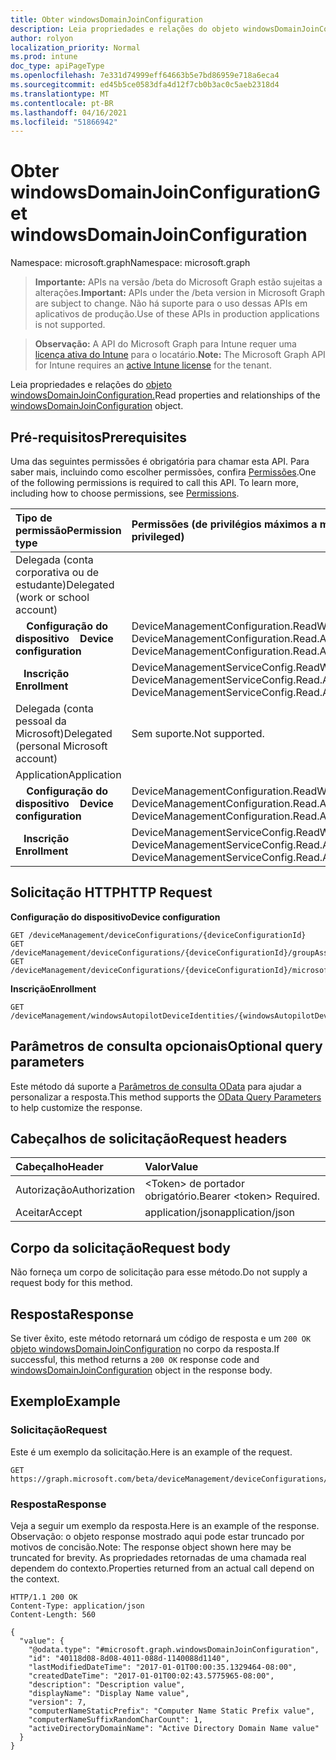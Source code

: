 ```yaml
---
title: Obter windowsDomainJoinConfiguration
description: Leia propriedades e relações do objeto windowsDomainJoinConfiguration.
author: rolyon
localization_priority: Normal
ms.prod: intune
doc_type: apiPageType
ms.openlocfilehash: 7e331d74999eff64663b5e7bd86959e718a6eca4
ms.sourcegitcommit: ed45b5ce0583dfa4d12f7cb0b3ac0c5aeb2318d4
ms.translationtype: MT
ms.contentlocale: pt-BR
ms.lasthandoff: 04/16/2021
ms.locfileid: "51866942"
---
```

# <a name="get-windowsdomainjoinconfiguration"></a><span data-ttu-id="16b0e-103">Obter windowsDomainJoinConfiguration</span><span class="sxs-lookup"><span data-stu-id="16b0e-103">Get windowsDomainJoinConfiguration</span></span>

<span data-ttu-id="16b0e-104">Namespace: microsoft.graph</span><span class="sxs-lookup"><span data-stu-id="16b0e-104">Namespace: microsoft.graph</span></span>

> <span data-ttu-id="16b0e-105">**Importante:** APIs na versão /beta do Microsoft Graph estão sujeitas a alterações.</span><span class="sxs-lookup"><span data-stu-id="16b0e-105">**Important:** APIs under the /beta version in Microsoft Graph are subject to change.</span></span> <span data-ttu-id="16b0e-106">Não há suporte para o uso dessas APIs em aplicativos de produção.</span><span class="sxs-lookup"><span data-stu-id="16b0e-106">Use of these APIs in production applications is not supported.</span></span>

> <span data-ttu-id="16b0e-107">**Observação:** A API do Microsoft Graph para Intune requer uma [licença ativa do Intune](https://go.microsoft.com/fwlink/?linkid=839381) para o locatário.</span><span class="sxs-lookup"><span data-stu-id="16b0e-107">**Note:** The Microsoft Graph API for Intune requires an [active Intune license](https://go.microsoft.com/fwlink/?linkid=839381) for the tenant.</span></span>

<span data-ttu-id="16b0e-108">Leia propriedades e relações do [objeto windowsDomainJoinConfiguration.](../resources/intune-shared-windowsdomainjoinconfiguration.md)</span><span class="sxs-lookup"><span data-stu-id="16b0e-108">Read properties and relationships of the [windowsDomainJoinConfiguration](../resources/intune-shared-windowsdomainjoinconfiguration.md) object.</span></span>

## <a name="prerequisites"></a><span data-ttu-id="16b0e-109">Pré-requisitos</span><span class="sxs-lookup"><span data-stu-id="16b0e-109">Prerequisites</span></span>

<span data-ttu-id="16b0e-p102">Uma das seguintes permissões é obrigatória para chamar esta API. Para saber mais, incluindo como escolher permissões, confira [Permissões](/graph/permissions-reference).</span><span class="sxs-lookup"><span data-stu-id="16b0e-p102">One of the following permissions is required to call this API. To learn more, including how to choose permissions, see [Permissions](/graph/permissions-reference).</span></span>

|<span data-ttu-id="16b0e-112">Tipo de permissão</span><span class="sxs-lookup"><span data-stu-id="16b0e-112">Permission type</span></span>|<span data-ttu-id="16b0e-113">Permissões (de privilégios máximos a mínimos)</span><span class="sxs-lookup"><span data-stu-id="16b0e-113">Permissions (from most to least privileged)</span></span>|
|:---|:---|
|<span data-ttu-id="16b0e-114">Delegada (conta corporativa ou de estudante)</span><span class="sxs-lookup"><span data-stu-id="16b0e-114">Delegated (work or school account)</span></span>||
| <span data-ttu-id="16b0e-115">&nbsp; &nbsp; **Configuração do dispositivo**</span><span class="sxs-lookup"><span data-stu-id="16b0e-115">&nbsp; &nbsp; **Device configuration**</span></span> | <span data-ttu-id="16b0e-116">DeviceManagementConfiguration.ReadWrite.All, DeviceManagementConfiguration.Read.All</span><span class="sxs-lookup"><span data-stu-id="16b0e-116">DeviceManagementConfiguration.ReadWrite.All, DeviceManagementConfiguration.Read.All</span></span>|
| <span data-ttu-id="16b0e-117">&nbsp;&nbsp; **Inscrição**</span><span class="sxs-lookup"><span data-stu-id="16b0e-117">&nbsp; &nbsp; **Enrollment**</span></span> | <span data-ttu-id="16b0e-118">DeviceManagementServiceConfig.ReadWrite.All, DeviceManagementServiceConfig.Read.All</span><span class="sxs-lookup"><span data-stu-id="16b0e-118">DeviceManagementServiceConfig.ReadWrite.All, DeviceManagementServiceConfig.Read.All</span></span> |
|<span data-ttu-id="16b0e-119">Delegada (conta pessoal da Microsoft)</span><span class="sxs-lookup"><span data-stu-id="16b0e-119">Delegated (personal Microsoft account)</span></span>|<span data-ttu-id="16b0e-120">Sem suporte.</span><span class="sxs-lookup"><span data-stu-id="16b0e-120">Not supported.</span></span>|
|<span data-ttu-id="16b0e-121">Application</span><span class="sxs-lookup"><span data-stu-id="16b0e-121">Application</span></span>||
| <span data-ttu-id="16b0e-122">&nbsp; &nbsp; **Configuração do dispositivo**</span><span class="sxs-lookup"><span data-stu-id="16b0e-122">&nbsp; &nbsp; **Device configuration**</span></span> | <span data-ttu-id="16b0e-123">DeviceManagementConfiguration.ReadWrite.All, DeviceManagementConfiguration.Read.All</span><span class="sxs-lookup"><span data-stu-id="16b0e-123">DeviceManagementConfiguration.ReadWrite.All, DeviceManagementConfiguration.Read.All</span></span>|
| <span data-ttu-id="16b0e-124">&nbsp;&nbsp; **Inscrição**</span><span class="sxs-lookup"><span data-stu-id="16b0e-124">&nbsp; &nbsp; **Enrollment**</span></span> | <span data-ttu-id="16b0e-125">DeviceManagementServiceConfig.ReadWrite.All, DeviceManagementServiceConfig.Read.All</span><span class="sxs-lookup"><span data-stu-id="16b0e-125">DeviceManagementServiceConfig.ReadWrite.All, DeviceManagementServiceConfig.Read.All</span></span> |

## <a name="http-request"></a><span data-ttu-id="16b0e-126">Solicitação HTTP</span><span class="sxs-lookup"><span data-stu-id="16b0e-126">HTTP Request</span></span>
<span data-ttu-id="16b0e-127">**Configuração do dispositivo**</span><span class="sxs-lookup"><span data-stu-id="16b0e-127">**Device configuration**</span></span>

<!-- {
  "blockType": "ignored"
}
-->
``` http
GET /deviceManagement/deviceConfigurations/{deviceConfigurationId}
GET /deviceManagement/deviceConfigurations/{deviceConfigurationId}/groupAssignments/{deviceConfigurationGroupAssignmentId}/deviceConfiguration
GET /deviceManagement/deviceConfigurations/{deviceConfigurationId}/microsoft.graph.windowsDomainJoinConfiguration/networkAccessConfigurations/{deviceConfigurationId}
```

<span data-ttu-id="16b0e-128">**Inscrição**</span><span class="sxs-lookup"><span data-stu-id="16b0e-128">**Enrollment**</span></span>
<!-- {
  "blockType": "ignored"
}
-->
``` http
GET /deviceManagement/windowsAutopilotDeviceIdentities/{windowsAutopilotDeviceIdentityId}/deploymentProfile/microsoft.graph.activeDirectoryWindowsAutopilotDeploymentProfile/domainJoinConfiguration
```

## <a name="optional-query-parameters"></a><span data-ttu-id="16b0e-129">Parâmetros de consulta opcionais</span><span class="sxs-lookup"><span data-stu-id="16b0e-129">Optional query parameters</span></span>

<span data-ttu-id="16b0e-130">Este método dá suporte a [Parâmetros de consulta OData](https://developer.microsoft.com/graph/docs/concepts/query_parameters) para ajudar a personalizar a resposta.</span><span class="sxs-lookup"><span data-stu-id="16b0e-130">This method supports the [OData Query Parameters](https://developer.microsoft.com/graph/docs/concepts/query_parameters) to help customize the response.</span></span>

## <a name="request-headers"></a><span data-ttu-id="16b0e-131">Cabeçalhos de solicitação</span><span class="sxs-lookup"><span data-stu-id="16b0e-131">Request headers</span></span>

|<span data-ttu-id="16b0e-132">Cabeçalho</span><span class="sxs-lookup"><span data-stu-id="16b0e-132">Header</span></span>|<span data-ttu-id="16b0e-133">Valor</span><span class="sxs-lookup"><span data-stu-id="16b0e-133">Value</span></span>|
|:---|:---|
|<span data-ttu-id="16b0e-134">Autorização</span><span class="sxs-lookup"><span data-stu-id="16b0e-134">Authorization</span></span>|<span data-ttu-id="16b0e-135">&lt;Token&gt; de portador obrigatório.</span><span class="sxs-lookup"><span data-stu-id="16b0e-135">Bearer &lt;token&gt; Required.</span></span>|
|<span data-ttu-id="16b0e-136">Aceitar</span><span class="sxs-lookup"><span data-stu-id="16b0e-136">Accept</span></span>|<span data-ttu-id="16b0e-137">application/json</span><span class="sxs-lookup"><span data-stu-id="16b0e-137">application/json</span></span>|

## <a name="request-body"></a><span data-ttu-id="16b0e-138">Corpo da solicitação</span><span class="sxs-lookup"><span data-stu-id="16b0e-138">Request body</span></span>

<span data-ttu-id="16b0e-139">Não forneça um corpo de solicitação para esse método.</span><span class="sxs-lookup"><span data-stu-id="16b0e-139">Do not supply a request body for this method.</span></span>

## <a name="response"></a><span data-ttu-id="16b0e-140">Resposta</span><span class="sxs-lookup"><span data-stu-id="16b0e-140">Response</span></span>

<span data-ttu-id="16b0e-141">Se tiver êxito, este método retornará um código de resposta e um `200 OK` [objeto windowsDomainJoinConfiguration](../resources/intune-shared-windowsdomainjoinconfiguration.md) no corpo da resposta.</span><span class="sxs-lookup"><span data-stu-id="16b0e-141">If successful, this method returns a `200 OK` response code and [windowsDomainJoinConfiguration](../resources/intune-shared-windowsdomainjoinconfiguration.md) object in the response body.</span></span>

## <a name="example"></a><span data-ttu-id="16b0e-142">Exemplo</span><span class="sxs-lookup"><span data-stu-id="16b0e-142">Example</span></span>

### <a name="request"></a><span data-ttu-id="16b0e-143">Solicitação</span><span class="sxs-lookup"><span data-stu-id="16b0e-143">Request</span></span>

<span data-ttu-id="16b0e-144">Este é um exemplo da solicitação.</span><span class="sxs-lookup"><span data-stu-id="16b0e-144">Here is an example of the request.</span></span>

``` http
GET https://graph.microsoft.com/beta/deviceManagement/deviceConfigurations/{deviceConfigurationId}
```

### <a name="response"></a><span data-ttu-id="16b0e-145">Resposta</span><span class="sxs-lookup"><span data-stu-id="16b0e-145">Response</span></span>

<span data-ttu-id="16b0e-146">Veja a seguir um exemplo da resposta.</span><span class="sxs-lookup"><span data-stu-id="16b0e-146">Here is an example of the response.</span></span> <span data-ttu-id="16b0e-147">Observação: o objeto response mostrado aqui pode estar truncado por motivos de concisão.</span><span class="sxs-lookup"><span data-stu-id="16b0e-147">Note: The response object shown here may be truncated for brevity.</span></span> <span data-ttu-id="16b0e-148">As propriedades retornadas de uma chamada real dependem do contexto.</span><span class="sxs-lookup"><span data-stu-id="16b0e-148">Properties returned from an actual call depend on the context.</span></span>

``` http
HTTP/1.1 200 OK
Content-Type: application/json
Content-Length: 560

{
  "value": {
    "@odata.type": "#microsoft.graph.windowsDomainJoinConfiguration",
    "id": "40118d08-8d08-4011-088d-1140088d1140",
    "lastModifiedDateTime": "2017-01-01T00:00:35.1329464-08:00",
    "createdDateTime": "2017-01-01T00:02:43.5775965-08:00",
    "description": "Description value",
    "displayName": "Display Name value",
    "version": 7,
    "computerNameStaticPrefix": "Computer Name Static Prefix value",
    "computerNameSuffixRandomCharCount": 1,
    "activeDirectoryDomainName": "Active Directory Domain Name value"
  }
}
```










